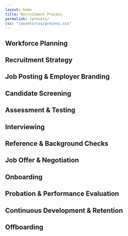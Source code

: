 ```yaml
---
layout: home
title: Recruitment Process
permalink: /process/
css: "/assets/css/process.css"
---
```



<div class="timeline">
  <div class="process left"><h2>Workforce Planning</h2></div>
  <div class="process right"><h2>Recruitment Strategy</h2></div>
  <div class="process left"><h2>Job Posting &amp; Employer Branding</h2></div>
  <div class="process right"><h2>Candidate Screening</h2></div>
  <div class="process left"><h2>Assessment &amp; Testing</h2></div>
  <div class="process right"><h2>Interviewing</h2></div>
  <div class="process left"><h2>Reference &amp; Background Checks</h2></div>
  <div class="process right"><h2>Job Offer &amp; Negotiation</h2></div>
  <div class="process left"><h2>Onboarding</h2></div>
  <div class="process right"><h2>Probation &amp; Performance Evaluation</h2></div>
  <div class="process left"><h2>Continuous Development &amp; Retention</h2></div>
  <div class="process right"><h2>Offboarding</h2></div>
</div>




